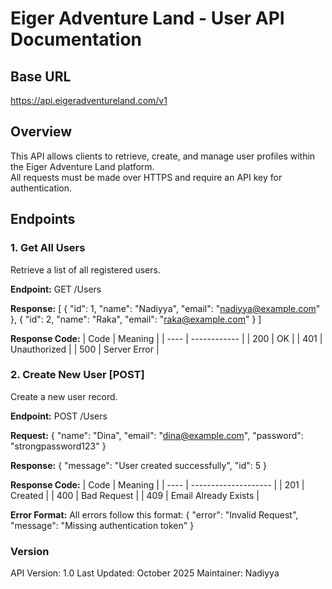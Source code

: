 # Eiger Adventure Land - User API Documentation

## Base URL
https://api.eigeradventureland.com/v1

## Overview
This API allows clients to retrieve, create, and manage user profiles within the Eiger Adventure Land platform.  
All requests must be made over HTTPS and require an API key for authentication.

## Endpoints
### 1. Get All Users
Retrieve a list of all registered users.

**Endpoint:**
GET /Users

**Response:**
[
  {
    "id": 1,
    "name": "Nadiyya",
    "email": "nadiyya@example.com"
  },
  {
    "id": 2,
    "name": "Raka",
    "email": "raka@example.com"
  }
]

**Response Code:**
| Code | Meaning      |
| ---- | ------------ |
| 200  | OK           |
| 401  | Unauthorized |
| 500  | Server Error |


### 2. Create New User [POST]
Create a new user record.

**Endpoint:**
POST /Users

**Request:**
{
  "name": "Dina",
  "email": "dina@example.com",
  "password": "strongpassword123"
}

**Response:**
{
  "message": "User created successfully",
  "id": 5
}

**Response Code:**
| Code | Meaning              |
| ---- | -------------------- |
| 201  | Created              |
| 400  | Bad Request          |
| 409  | Email Already Exists |

**Error Format:**
All errors follow this format:
{
  "error": "Invalid Request",
  "message": "Missing authentication token"
}

### Version
API Version: 1.0
Last Updated: October 2025
Maintainer: Nadiyya






